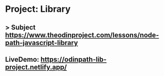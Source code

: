 
# Project: Library

 ##  > Subject https://www.theodinproject.com/lessons/node-path-javascript-library

## LiveDemo: https://odinpath-lib-project.netlify.app/



